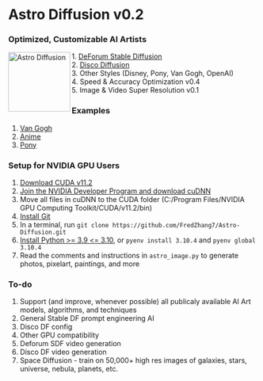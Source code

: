 # Astro Diffusion v0.2

### Optimized, Customizable AI Artists
<img align="left" width="125" height="120" src="https://cdn.discordapp.com/attachments/999941428052500632/1000242308177993748/vitchen2.png" alt="Astro Diffusion">
1. <a href="https://colab.research.google.com/github/deforum/stable-diffusion/blob/main/Deforum_Stable_Diffusion.ipynb" target="_blank" alt="Deforum SDF">DeForum Stable Diffusion</a>
<br>
2. <a href="https://colab.research.google.com/github/alembics/disco-diffusion/blob/main/Disco_Diffusion.ipynb" target="_blank" alt="Disco DF">Disco Diffusion</a>
<br>
3. Other Styles (Disney, Pony, Van Gogh, OpenAI)
<br>
4. Speed & Accuracy Optimization v0.4
<br>
5. Image & Video Super Resolution v0.1

### Examples
1. [Van Gogh](/art-examples/van_gogh.md)
2. [Anime](/art-examples/anime.md)
3. [Pony](/art-examples/pony.md)

### Setup for NVIDIA GPU Users
1. [Download CUDA v11.2](https://developer.nvidia.com/cuda-downloads)
2. [Join the NVIDIA Developer Program and download cuDNN](https://developer.nvidia.com/rdp/cudnn-download)
3. Move all files in cuDNN to the CUDA folder (C:/Program Files/NVIDIA GPU Computing Toolkit/CUDA/v11.2/bin)
4. [Install Git](https://git-scm.com/downloads)
5. In a terminal, run `git clone https://github.com/FredZhang7/Astro-Diffusion.git​​`
6. [Install Python >= 3.9 <= 3.10](https://www.python.org/downloads/), or `pyenv install 3.10.4` and `pyenv global 3.10.4`
7. Read the comments and instructions in `astro_image.py` to generate photos, pixelart, paintings, and more

### To-do
1. Support (and improve, whenever possible) all publicaly available AI Art models, algorithms, and techniques
2. General Stable DF prompt engineering AI
3. Disco DF config
4. Other GPU compatibility
5. Deforum SDF video generation
6. Disco DF video generation
7. Space Diffusion - train on 50,000+ high res images of galaxies, stars, universe, nebula, planets, etc.

